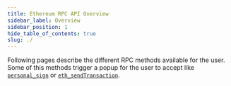 ```yaml
---
title: Ethereum RPC API Overview
sidebar_label: Overview
sidebar_position: 1
hide_table_of_contents: true
slug: ./
---
```


<head>
  <meta
    name="description"
    content="Following pages describe the different RPC methods available for the user. Some of this methods trigger a popup for the user to accept like personal_sign or eth_sendTransaction."
  />
</head>

<intro-end />

Following pages describe the different RPC methods available for the user. Some of this methods trigger a popup for the user to accept like [`personal_sign`](./personal_sign.md) or [`eth_sendTransaction`](./eth_sendTransaction.md).
